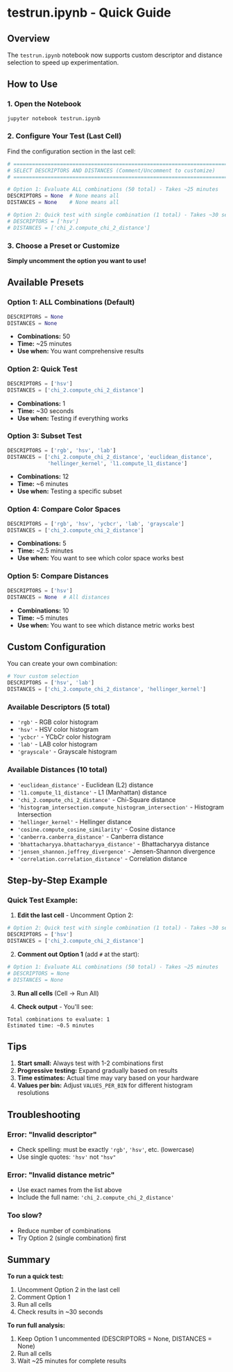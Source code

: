 # testrun.ipynb - Quick Guide

## Overview
The `testrun.ipynb` notebook now supports custom descriptor and distance selection to speed up experimentation.

## How to Use

### 1. Open the Notebook
```bash
jupyter notebook testrun.ipynb
```

### 2. Configure Your Test (Last Cell)

Find the configuration section in the last cell:

```python
# ============================================================================
# SELECT DESCRIPTORS AND DISTANCES (Comment/Uncomment to customize)
# ============================================================================

# Option 1: Evaluate ALL combinations (50 total) - Takes ~25 minutes
DESCRIPTORS = None  # None means all
DISTANCES = None    # None means all

# Option 2: Quick test with single combination (1 total) - Takes ~30 seconds
# DESCRIPTORS = ['hsv']
# DISTANCES = ['chi_2.compute_chi_2_distance']
```

### 3. Choose a Preset or Customize

**Simply uncomment the option you want to use!**

## Available Presets

### Option 1: ALL Combinations (Default)
```python
DESCRIPTORS = None
DISTANCES = None
```
- **Combinations:** 50
- **Time:** ~25 minutes
- **Use when:** You want comprehensive results

### Option 2: Quick Test
```python
DESCRIPTORS = ['hsv']
DISTANCES = ['chi_2.compute_chi_2_distance']
```
- **Combinations:** 1
- **Time:** ~30 seconds
- **Use when:** Testing if everything works

### Option 3: Subset Test
```python
DESCRIPTORS = ['rgb', 'hsv', 'lab']
DISTANCES = ['chi_2.compute_chi_2_distance', 'euclidean_distance',
             'hellinger_kernel', 'l1.compute_l1_distance']
```
- **Combinations:** 12
- **Time:** ~6 minutes
- **Use when:** Testing a specific subset

### Option 4: Compare Color Spaces
```python
DESCRIPTORS = ['rgb', 'hsv', 'ycbcr', 'lab', 'grayscale']
DISTANCES = ['chi_2.compute_chi_2_distance']
```
- **Combinations:** 5
- **Time:** ~2.5 minutes
- **Use when:** You want to see which color space works best

### Option 5: Compare Distances
```python
DESCRIPTORS = ['hsv']
DISTANCES = None  # All distances
```
- **Combinations:** 10
- **Time:** ~5 minutes
- **Use when:** You want to see which distance metric works best

## Custom Configuration

You can create your own combination:

```python
# Your custom selection
DESCRIPTORS = ['hsv', 'lab']
DISTANCES = ['chi_2.compute_chi_2_distance', 'hellinger_kernel']
```

### Available Descriptors (5 total)
- `'rgb'` - RGB color histogram
- `'hsv'` - HSV color histogram
- `'ycbcr'` - YCbCr color histogram
- `'lab'` - LAB color histogram
- `'grayscale'` - Grayscale histogram

### Available Distances (10 total)
- `'euclidean_distance'` - Euclidean (L2) distance
- `'l1.compute_l1_distance'` - L1 (Manhattan) distance
- `'chi_2.compute_chi_2_distance'` - Chi-Square distance
- `'histogram_intersection.compute_histogram_intersection'` - Histogram Intersection
- `'hellinger_kernel'` - Hellinger distance
- `'cosine.compute_cosine_similarity'` - Cosine distance
- `'canberra.canberra_distance'` - Canberra distance
- `'bhattacharyya.bhattacharyya_distance'` - Bhattacharyya distance
- `'jensen_shannon.jeffrey_divergence'` - Jensen-Shannon divergence
- `'correlation.correlation_distance'` - Correlation distance

## Step-by-Step Example

### Quick Test Example:

1. **Edit the last cell** - Uncomment Option 2:
```python
# Option 2: Quick test with single combination (1 total) - Takes ~30 seconds
DESCRIPTORS = ['hsv']
DISTANCES = ['chi_2.compute_chi_2_distance']
```

2. **Comment out Option 1** (add `#` at the start):
```python
# Option 1: Evaluate ALL combinations (50 total) - Takes ~25 minutes
# DESCRIPTORS = None
# DISTANCES = None
```

3. **Run all cells** (Cell → Run All)

4. **Check output** - You'll see:
```
Total combinations to evaluate: 1
Estimated time: ~0.5 minutes
```

## Tips

1. **Start small:** Always test with 1-2 combinations first
2. **Progressive testing:** Expand gradually based on results
3. **Time estimates:** Actual time may vary based on your hardware
4. **Values per bin:** Adjust `VALUES_PER_BIN` for different histogram resolutions

## Troubleshooting

### Error: "Invalid descriptor"
- Check spelling: must be exactly `'rgb'`, `'hsv'`, etc. (lowercase)
- Use single quotes: `'hsv'` not `"hsv"`

### Error: "Invalid distance metric"
- Use exact names from the list above
- Include the full name: `'chi_2.compute_chi_2_distance'`

### Too slow?
- Reduce number of combinations
- Try Option 2 (single combination) first

## Summary

**To run a quick test:**
1. Uncomment Option 2 in the last cell
2. Comment Option 1
3. Run all cells
4. Check results in ~30 seconds

**To run full analysis:**
1. Keep Option 1 uncommented (DESCRIPTORS = None, DISTANCES = None)
2. Run all cells
3. Wait ~25 minutes for complete results

